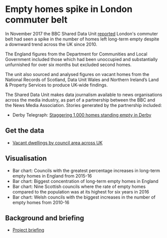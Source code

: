 # Empty homes spike in London commuter belt

In November 2017 the BBC Shared Data Unit [reported](http://www.bbc.co.uk/news/uk-england-41968461) London's commuter belt had seen a spike in the number of homes left long-term empty despite a downward trend across the UK since 2010.

The England figures from the Department for Communities and Local Government included those which had been unoccupied and substantially unfurnished for over six months but excluded second homes.

The unit also sourced and analysed figures on vacant homes from the National Records of Scotland, Data Unit Wales and Northern Ireland’s Land & Property Services to produce UK-wide findings.

The Shared Data Unit makes data journalism available to news organisations across the media industry, as part of a partnership between the BBC and the News Media Association. Stories generated by the partnership included:

* Derby Telegraph: [Staggering 1,000 homes standing empty in Derby](http://www.derbytelegraph.co.uk/news/local-news/staggering-1000-homes-standing-empty-824097)

## Get the data

* [Vacant dwellings by council area across UK](https://docs.google.com/spreadsheets/d/11cxzxFNcvetTm4O-Brai68r8JsWeDDps_ArpqQsaH0g/edit)

## Visualisation

* Bar chart: Councils with the greatest percentage increases in long-term empty homes in England from 2015-16
* Bar chart: Biggest concentration of long-term empty homes in England
* Bar chart: Nine Scottish councils where the rate of empty homes compared to the population was at its highest for six years in 2016
* Bar chart: Welsh councils with the biggest increases in the number of empty homes from 2010-16

## Background and briefing

* [Project briefing](https://docs.google.com/document/d/1qp3P5gsUCCR1gg-BBxO5W8QhqKr0yVvw9EEnQIoNcIk/edit)
